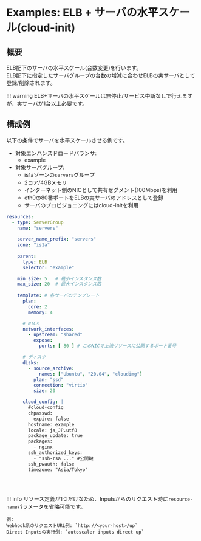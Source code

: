 # Examples: ELB + サーバの水平スケール(cloud-init)

## 概要

ELB配下のサーバの水平スケール(台数変更)を行います。  
ELB配下に指定したサーバグループの台数の増減に合わせELBの実サーバとして登録/削除されます。

!!! warning
    ELB+サーバの水平スケールは無停止/サービス中断なしで行えますが、実サーバが1台以上必要です。  

## 構成例

以下の条件でサーバを水平スケールさせる例です。

- 対象エンハンスドロードバランサ:
    - example
- 対象サーバグループ:
    - is1aゾーンの`servers`グループ
    - 2コア/4GBメモリ
    - インターネット側のNICとして共有セグメント(100Mbps)を利用
    - eth0の80番ポートをELBの実サーバのアドレスとして登録
    - サーバのプロビジョニングにはcloud-initを利用

```yaml
resources:
  - type: ServerGroup
    name: "servers"
    
    server_name_prefix: "servers"
    zone: "is1a"
    
    parent:
      type: ELB
      selector: "example"

    min_size: 5   # 最小インスタンス数
    max_size: 20  # 最大インスタンス数
    
    template: # 各サーバのテンプレート
      plan:
        core: 2
        memory: 4

      # NICs
      network_interfaces:
        - upstream: "shared"
          expose:
            ports: [ 80 ] # このNICで上流リソースに公開するポート番号

      # ディスク
      disks:
        - source_archive:
            names: ["Ubuntu", "20.04", "cloudimg"]
          plan: "ssd"
          connection: "virtio"
          size: 20

      cloud_config: |
        #cloud-config
        chpasswd:
          expire: false
        hostname: example
        locale: ja_JP.utf8
        package_update: true
        packages:
          - nginx
        ssh_authorized_keys:
          - "ssh-rsa ..." #公開鍵
        ssh_pwauth: false
        timezone: "Asia/Tokyo"
        
    
    
```

!!! info
リソース定義が1つだけなため、Inputsからのリクエスト時に`resource-name`パラメータを省略可能です。

    例:  
    Webhook系のリクエストURL例: `http://<your-host>/up`  
    Direct Inputsの実行例: `autoscaler inputs direct up`  

